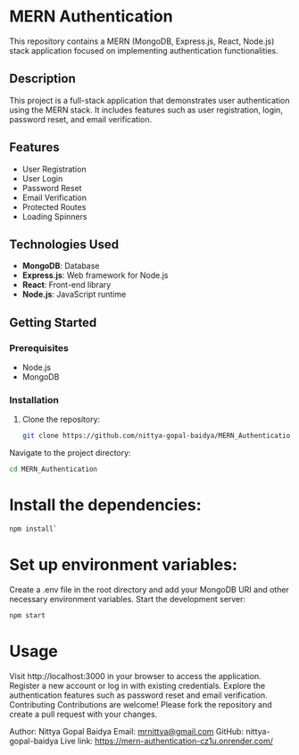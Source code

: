 # MERN Authentication

This repository contains a MERN (MongoDB, Express.js, React, Node.js) stack application focused on implementing authentication functionalities.

## Description

This project is a full-stack application that demonstrates user authentication using the MERN stack. It includes features such as user registration, login, password reset, and email verification.

## Features

- User Registration
- User Login
- Password Reset
- Email Verification
- Protected Routes
- Loading Spinners

## Technologies Used

- **MongoDB**: Database
- **Express.js**: Web framework for Node.js
- **React**: Front-end library
- **Node.js**: JavaScript runtime

## Getting Started

### Prerequisites

- Node.js
- MongoDB

### Installation

1. Clone the repository:
   ```sh
   git clone https://github.com/nittya-gopal-baidya/MERN_Authentication.git

Navigate to the project directory:

  ```sh
  cd MERN_Authentication
  ```
# Install the dependencies:

```sh
npm install`
```
# Set up environment variables:

Create a .env file in the root directory and add your MongoDB URI and other necessary environment variables.
Start the development server:

```sh
npm start
```
# Usage
Visit http://localhost:3000 in your browser to access the application.
Register a new account or log in with existing credentials.
Explore the authentication features such as password reset and email verification.
Contributing
Contributions are welcome! Please fork the repository and create a pull request with your changes.


Author: Nittya Gopal Baidya
Email: mrnittya@gmail.com
GitHub: nittya-gopal-baidya
Live link: https://mern-authentication-cz1u.onrender.com/

